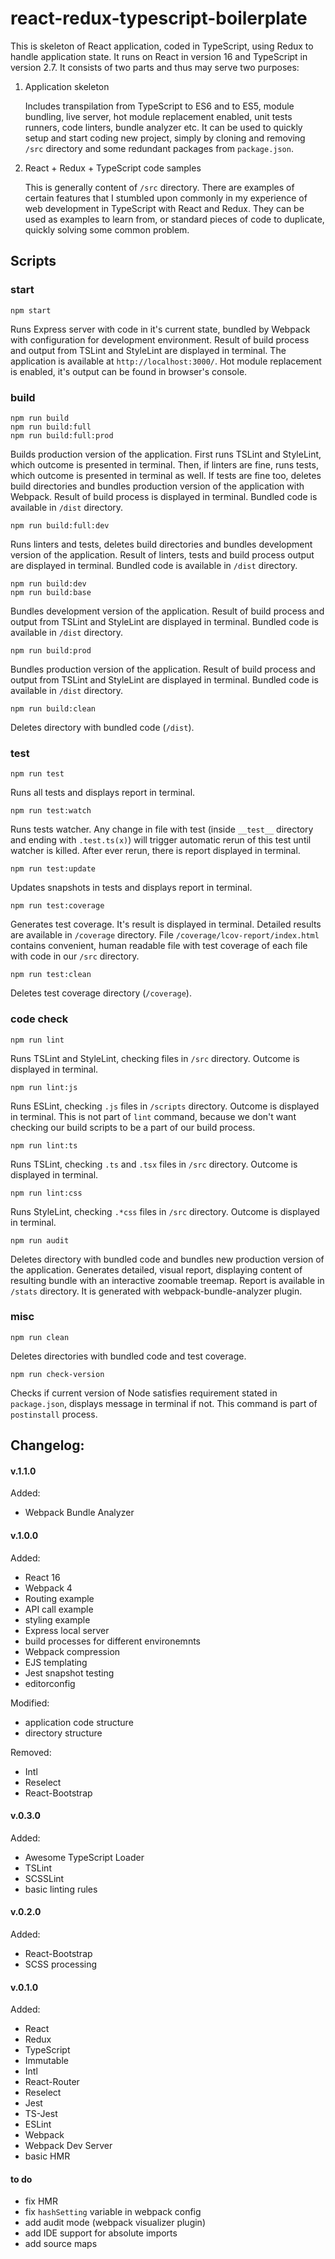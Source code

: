 # react-redux-typescript-boilerplate
This is skeleton of React application, coded in TypeScript, using Redux to handle application state. It runs on React in version 16 and TypeScript in version 2.7. It consists of two parts and thus may serve two purposes:

1. Application skeleton

    Includes transpilation from TypeScript to ES6 and to ES5, module bundling, live server, hot module replacement enabled, unit tests runners, code linters, bundle analyzer etc. It can be used to quickly setup and start coding new project, simply by cloning and removing `/src` directory and some redundant packages from `package.json`.
    
2. React + Redux + TypeScript code samples

    This is generally content of `/src` directory. There are examples of certain features that I stumbled upon commonly in my experience of web development in TypeScript with React and Redux. They can be used as examples to learn from, or standard pieces of code to duplicate, quickly solving some common problem.  

## Scripts

### start
```
npm start
```
Runs Express server with code in it's current state, bundled by Webpack with configuration for development environment. Result of build process and output from TSLint and StyleLint are displayed in terminal. The application is available at `http://localhost:3000/`. Hot module replacement is enabled, it's output can be found in browser's console.

### build
```
npm run build
npm run build:full
npm run build:full:prod
```
Builds production version of the application. First runs TSLint and StyleLint, which outcome is presented in terminal. Then, if linters are fine, runs tests, which outcome is presented in terminal as well. If tests are fine too, deletes build directories and bundles production version of the application with Webpack. Result of build process is displayed in terminal. Bundled code is available in `/dist` directory.

```
npm run build:full:dev
```
Runs linters and tests, deletes build directories and bundles development version of the application. Result of linters, tests and build process output are displayed in terminal. Bundled code is available in `/dist` directory.

```
npm run build:dev
npm run build:base
```
Bundles development version of the application. Result of build process and output from TSLint and StyleLint are displayed in terminal. Bundled code is available in `/dist` directory.

```
npm run build:prod
```
Bundles production version of the application. Result of build process and output from TSLint and StyleLint are displayed in terminal. Bundled code is available in `/dist` directory.

```
npm run build:clean
```
Deletes directory with bundled code (`/dist`).

### test
```
npm run test
```
Runs all tests and displays report in terminal.

```
npm run test:watch
```
Runs tests watcher. Any change in file with test (inside `__test__` directory and ending with `.test.ts(x)`) will trigger automatic rerun of this test until watcher is killed. After ever rerun, there is report displayed in terminal.

```
npm run test:update
```
Updates snapshots in tests and displays report in terminal.

```
npm run test:coverage
``` 
Generates test coverage. It's result is displayed in terminal. Detailed results are available in `/coverage` directory. File `/coverage/lcov-report/index.html` contains convenient, human readable file with test coverage of each file with code in our `/src` directory. 

```
npm run test:clean
```
Deletes test coverage directory (`/coverage`).

### code check
```
npm run lint
```
Runs TSLint and StyleLint, checking files in `/src` directory. Outcome is displayed in terminal.

```
npm run lint:js
```
Runs ESLint, checking `.js` files in `/scripts` directory. Outcome is displayed in terminal. This is not part of `lint` command, because we don't want checking our build scripts to be a part of our build process.

```
npm run lint:ts
```
Runs TSLint, checking `.ts` and `.tsx` files in `/src` directory. Outcome is displayed in terminal.

```
npm run lint:css
```
Runs StyleLint, checking `.*css` files in `/src` directory. Outcome is displayed in terminal.

```
npm run audit
``` 
Deletes directory with bundled code and bundles new production version of the application. Generates detailed, visual report, displaying content of resulting bundle with an interactive zoomable treemap. Report is available in `/stats` directory. It is generated with webpack-bundle-analyzer plugin.

### misc
```
npm run clean
```
Deletes directories with bundled code and test coverage.

```
npm run check-version
```
Checks if current version of Node satisfies requirement stated in `package.json`, displays message in terminal if not. This command is part of `postinstall` process.

## Changelog:
#### v.1.1.0
Added:
* Webpack Bundle Analyzer

#### v.1.0.0
Added:
* React 16
* Webpack 4
* Routing example
* API call example
* styling example
* Express local server
* build processes for different environemnts
* Webpack compression
* EJS templating
* Jest snapshot testing
* editorconfig

Modified:
* application code structure
* directory structure

Removed:
* Intl
* Reselect
* React-Bootstrap

#### v.0.3.0
Added:
* Awesome TypeScript Loader
* TSLint
* SCSSLint
* basic linting rules

#### v.0.2.0
Added:
* React-Bootstrap
* SCSS processing

#### v.0.1.0
Added:
* React
* Redux
* TypeScript
* Immutable
* Intl
* React-Router
* Reselect
* Jest
* TS-Jest
* ESLint
* Webpack
* Webpack Dev Server
* basic HMR

#### to do
- fix HMR
- fix `hashSetting` variable in webpack config
- add audit mode (webpack visualizer plugin)
- add IDE support for absolute imports
- add source maps
